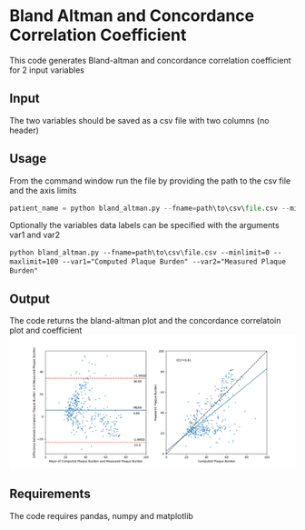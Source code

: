 # Bland Altman and Concordance Correlation Coefficient
This code generates Bland-altman and concordance correlation coefficient for 2 input variables

## Input
The two variables should be saved as a csv file with two columns (no header)

## Usage
From the command window run the file by providing the path to the csv file and the axis limits
```python
patient_name = python bland_altman.py --fname=path\to\csv\file.csv --minlimit=0 --maxlimit=100
```
Optionally the variables data labels can be specified with the arguments var1 and var2
```
python bland_altman.py --fname=path\to\csv\file.csv --minlimit=0 --maxlimit=100 --var1="Computed Plaque Burden" --var2="Measured Plaque Burden"
```

## Output
The code returns the bland-altman plot and the concordance correlatoin plot and coefficient
![Alt Text](example_plot.png)


## Requirements
The code requires pandas, numpy and matplotlib